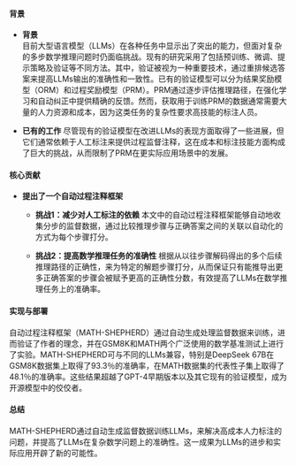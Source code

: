 #### 背景
- **背景**       
    目前大型语言模型（LLMs）在各种任务中显示出了突出的能力，但面对复杂的多步数学推理问题时仍面临挑战。现有的研究采用了包括预训练、微调、提示策略及验证等不同方法。其中，验证被视为一种重要技术，通过重排候选答案来提高LLMs输出的准确性和一致性。已有的验证模型可以分为结果奖励模型（ORM）和过程奖励模型（PRM）。PRM通过逐步评估推理路径，在强化学习和自动纠正中提供精确的反馈。然而，获取用于训练PRM的数据通常需要大量的人力资源和成本，因为这类任务的复杂性要求高技能的标注人员。

- **已有的工作**
    尽管现有的验证模型在改进LLMs的表现方面取得了一些进展，但它们通常依赖于人工标注来提供过程监督注释，这在成本和标注技能方面构成了巨大的挑战，从而限制了PRM在更实际应用场景中的发展。

#### 核心贡献
- **提出了一个自动过程注释框架**
    - **挑战1：减少对人工标注的依赖**
        本文中的自动过程注释框架能够自动地收集分步的监督数据，通过比较推理步骤与正确答案之间的关联以自动化的方式为每个步骤打分。

    - **挑战2：提高数学推理任务的准确性**
        根据从以往步骤解码得出的多个后续推理路径的正确性，来为特定的解题步骤打分，从而保证只有能推导出更多正确答案的步骤会被赋予更高的正确性分数，有效提高了LLMs在数学推理任务上的准确率。
    
#### 实现与部署
自动过程注释框架（MATH-SHEPHERD）通过自动生成处理监督数据来训练，进而验证了作者的理念，并在GSM8K和MATH两个广泛使用的数学基准测试上进行了实验。MATH-SHEPHERD可与不同的LLMs兼容，特别是DeepSeek 67B在GSM8K数据集上取得了93.3％的准确率，在MATH数据集的代表性子集上取得了48.1％的准确率。这些结果超越了GPT-4早期版本以及其它现有的验证模型，成为开源模型中的佼佼者。

#### 总结
MATH-SHEPHERD通过自动生成监督数据训练LLMs，来解决高成本人力标注的问题，并提高了LLMs在复杂数学问题上的准确性。这一成果为LLMs的进步和实际应用开辟了新的可能性。